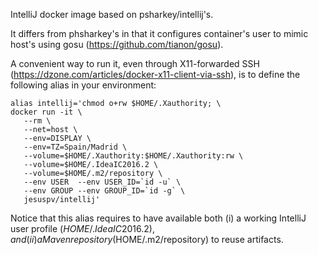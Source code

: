 IntelliJ docker image based on psharkey/intellij's.

It differs from phsharkey's in that it configures container's user
to mimic host's using gosu (https://github.com/tianon/gosu).

A convenient way to run it, even through X11-forwarded SSH
(https://dzone.com/articles/docker-x11-client-via-ssh),
is to define the following alias in your environment:

```
alias intellij='chmod o+rw $HOME/.Xauthority; \
docker run -it \
   --rm \
   --net=host \
   --env=DISPLAY \
   --env=TZ=Spain/Madrid \
   --volume=$HOME/.Xauthority:$HOME/.Xauthority:rw \
   --volume=$HOME/.IdeaIC2016.2 \
   --volume=$HOME/.m2/repository \
   --env USER  --env USER_ID=`id -u` \
   --env GROUP --env GROUP_ID=`id -g` \
   jesuspv/intellij'
```

Notice that this alias requires to have available both
 (i) a working IntelliJ user profile ($HOME/.IdeaIC2016.2), and
 (ii) a Maven repository ($HOME/.m2/repository) to reuse artifacts.
